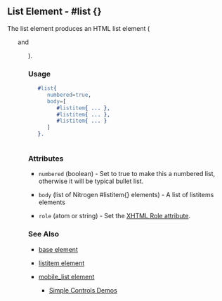 <!-- dash: #list | Element | ###:Section -->


## List Element - #list {}

The list element produces an HTML list element (<ol> and <ul>).

### Usage

```erlang
   #list{
      numbered=true,
      body=[
         #listitem{ ... },
         #listitem{ ... },
         #listitem{ ... } 
      ]
   }.
	

```

### Attributes
  
   * `numbered` (boolean) - Set to true to make this a numbered list, otherwise it will be typical bullet list.
 
   * `body` (list of Nitrogen #listitem{} elements) - A list of listitems elements

   * `role` (atom or string) - Set the [XHTML Role attribute](http://www.w3.org/TR/xhtml-role/).

### See Also

 *  [base element](./element_base.md)

 *  [listitem element](./listitem.md) 

 *  [mobile_list element](./mobile_list.md)

	*  [Simple Controls Demos](http://nitrogenproject.com/demos/simplecontrols)
